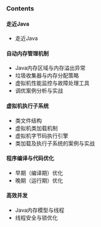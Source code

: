 ### Contents

#### 走近Java

+ 走近Java

#### 自动内存管理机制

+ Java内存区域与内存溢出异常
+ 垃圾收集器与内存分配策略
+ 虚拟机性能监控与故障处理工具
+ 调优案例分析与实战

#### 虚拟机执行子系统

+ 类文件结构
+ 虚拟机类加载机制
+ 虚拟机字节码执行引擎
+ 类加载及执行子系统的案例与实战

#### 程序编译与代码优化

+ 早期（编译期）优化
+ 晚期（运行期）优化

#### 高效并发

+ Java内存模型与线程
+ 线程安全与锁优化